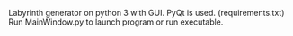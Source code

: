 Labyrinth generator on python 3 with GUI. PyQt is used. (requirements.txt)
Run MainWindow.py to launch program or run executable.
